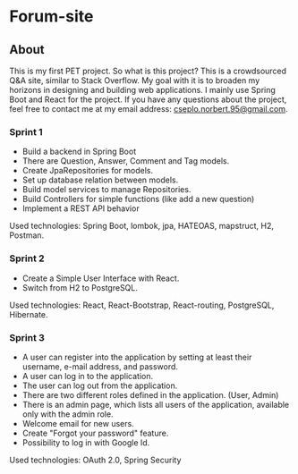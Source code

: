 # Forum-site


## About

This is my first PET project. So what is this project? This is a crowdsourced Q&A site, similar to Stack Overflow. 
My goal with it is to broaden my horizons in designing and building web applications. I mainly use Spring Boot and 
React for the project. If you have any questions about the project, feel free to contact me at my email address: 
cseplo.norbert.95@gmail.com.

### Sprint 1

- Build a backend in Spring Boot
- There are Question, Answer, Comment and Tag models.
- Create JpaRepositories for models.
- Set up database relation between models.
- Build model services to manage Repositories.
- Build Controllers for simple functions (like add a new question)
- Implement a REST API behavior

Used technologies: Spring Boot, lombok, jpa, HATEOAS, mapstruct, H2, Postman.

### Sprint 2

- Create a Simple User Interface with React.
- Switch from H2 to PostgreSQL.

Used technologies: React, React-Bootstrap, React-routing, PostgreSQL, Hibernate.

### Sprint 3

- A user can register into the application by setting at least their username, e-mail address, and password.
- A user can log in to the application.
- The user can log out from the application.
- There are two different roles defined in the application. (User, Admin)
- There is an admin page, which lists all users of the application, available only with the admin role.
- Welcome email for new users.
- Create "Forgot your password" feature.
- Possibility to log in with Google Id.

Used technologies: OAuth 2.0, Spring Security